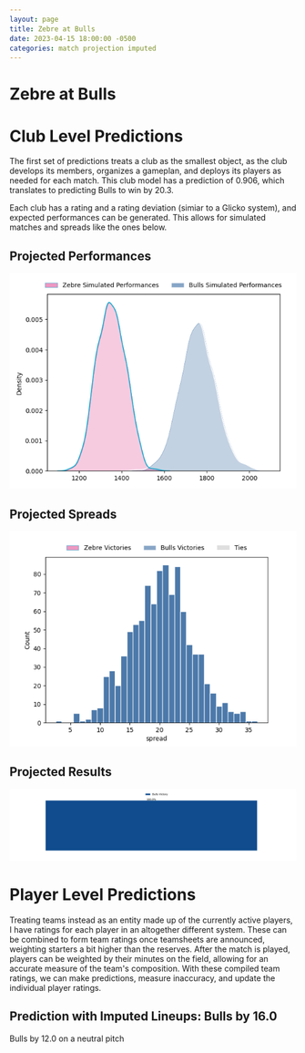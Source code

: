```yaml
---  
layout: page  
title: Zebre at Bulls  
date: 2023-04-15 18:00:00 -0500  
categories: match projection imputed  
---
```

# Zebre at Bulls

# Club Level Predictions


The first set of predictions treats a club as the smallest object, as the club develops its members, organizes a gameplan, and deploys its players as needed for each match. This club model has a prediction of 0.906, which translates to predicting Bulls to win by 20.3.

Each club has a rating and a rating deviation (simiar to a Glicko system), and expected performances can be generated. This allows for simulated matches and spreads like the ones below.
## Projected Performances


![Projected Performances](plots/performances_2023-04-15-Bulls-Zebre.png)
## Projected Spreads


![Projected Spreads](plots/spreads_2023-04-15-Bulls-Zebre.png)
## Projected Results


![Projected Results](plots/resultbar_2023-04-15-Bulls-Zebre.png)
# Player Level Predictions


Treating teams instead as an entity made up of the currently active players, I have ratings for each player in an altogether different system. These can be combined to form team ratings once teamsheets are announced, weighting starters a bit higher than the reserves. After the match is played, players can be weighted by their minutes on the field, allowing for an accurate measure of the team's composition. With these compiled team ratings, we can make predictions, measure inaccuracy, and update the individual player ratings.
## Prediction with Imputed Lineups: Bulls by 16.0


Bulls by 12.0 on a neutral pitch

